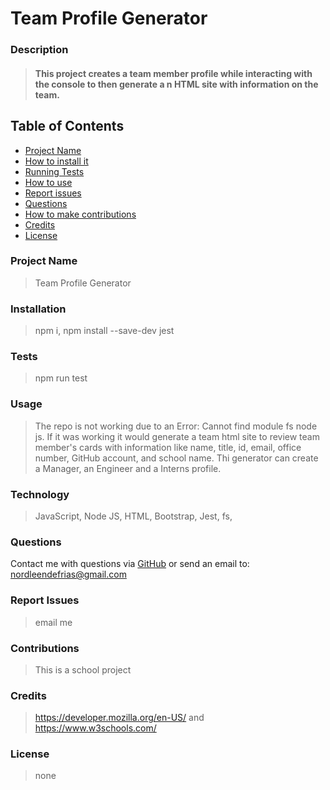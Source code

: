 # Team Profile Generator
###  
### Description
> #### This project creates a team member profile while interacting with the console  to then generate a n HTML site with information on the team.
## Table of Contents
- [Project Name](#project_name)
- [How to install it](#installation)
- [Running Tests](#tests)
- [How to use](#usage)
- [Report issues](#issues)
- [Questions](#username)
- [How to make contributions](#contributions)
- [Credits](#credits)
- [License](#license)
### Project Name
> Team Profile Generator
### Installation
> npm i, npm install --save-dev jest
### Tests
> npm run test
### Usage
> The repo is not working due to an Error: Cannot find module fs node js. If it was working it would generate a team html site to review team member's cards with information like name, title, id, email, office number, GitHub account, and school name. Thi generator can create a Manager, an Engineer and a Interns profile.
### Technology
> JavaScript, Node JS, HTML, Bootstrap, Jest, fs, 
### Questions
Contact me with questions via [GitHub](https://github.com/NDF-WEB-DEV) or send an email to: nordleendefrias@gmail.com
### Report Issues
> email me
### Contributions
> This is a school project
### Credits
> https://developer.mozilla.org/en-US/  and   https://www.w3schools.com/
### License
> none